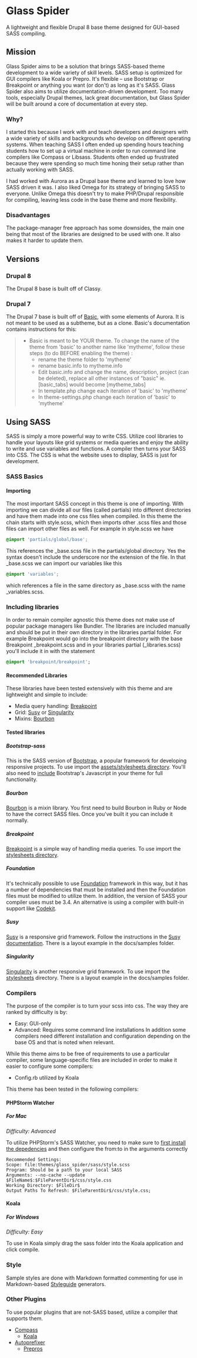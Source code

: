 # Glass Spider
A lightweight and flexible Drupal 8 base theme designed for GUI-based SASS compiling. 

## Mission
Glass Spider aims to be a solution that brings SASS-based theme development to a wide variety of skill levels. SASS setup is optimized for GUI compilers like Koala or Prepro. It's flexible – use Bootstrap or Breakpoint or anything you want (or don't) as long as it's SASS. Glass Spider also aims to utilize documentation-driven development. Too many tools, especially Drupal themes, lack great documentation, but Glass Spider will be built around a core of documentation at every step.

### Why?
I started this because I work with and teach developers and designers with a wide variety of skills and backgrounds who develop on different operating systems. When teaching SASS I often ended up spending hours teaching students how to set up a virtual machine in order to run command line compilers like Compass or Libsass. Students often ended up frustrated because they were spending so much time honing their setup rather than actually working with SASS.

I had worked with Aurora as a Drupal base theme and learned to love how SASS driven it was. I also liked Omega for its strategy of bringing SASS to everyone. Unlike Omega this doesn't try to make PHP/Drupal responsible for compiling, leaving less code in the base theme and more flexibility.

### Disadvantages
The package-manager free approach has some downsides, the main one being that most of the libraries are designed to be used with one. It also makes it harder to update them.

## Versions
### Drupal 8
The Drupal 8 base is built off of Classy.

### Drupal 7
The Drupal 7 base is built off of [Basic](https://www.drupal.org/project/basic), with some elements of Aurora. It is not meant to be used as a subtheme, but as a clone. Basic's documentation contains instructions for this:
> - Basic is meant to be YOUR theme. To change the name of the theme from 'basic' to another name like 'mytheme',
follow these steps (to do BEFORE enabling the theme) :
>    - rename the theme folder to 'mytheme'
>    - rename basic.info to mytheme.info
>    - Edit basic.info and change the name, description, project (can be deleted), replace all other instances of "basic" ie. [basic_tabs] would become [mytheme_tabs]
>    - In template.php change each iteration of 'basic' to 'mytheme'
>    - In theme-settings.php change each iteration of 'basic' to 'mytheme'


## Using SASS
SASS is simply a more powerful way to write CSS. Utilize cool libraries to handle your layouts like grid systems or media queries and enjoy the ability to write and use variables and functions. A compiler then turns your SASS into CSS. The CSS is what the website uses to display, SASS is just for development.

### SASS Basics
#### Importing
The most important SASS concept in this theme is one of importing. With importing we can divide all our files (called partials) into different directories and have them made into one css files when compiled. In this theme the chain starts with style.scss, which then imports other .scss files and those files can import other files as well. For example in style.scss we have
```scss
@import 'partials/global/base';
```
This references the _base.scss file in the partials/global directory. Yes the syntax doesn't include the underscore nor the extension of the file.
In that _base.scss we can import our variables like this
```scss
@import 'variables';
```
which references a file in the same directory as _base.scss with the name _variables.scss.

### Including libraries
In order to remain compiler agnostic this theme does not make use of popular package managers like Bundler. The libraries are included manually and should be put in their own directory in the libraries partial folder. For example Breakpoint would go into the breakpoint directory with the base Breakpoint _breakpoint.scss and in your libraries partial (_libraries.scss) you'll include it in with the statement
```sass
@import 'breakpoint/breakpoint';
```
#### Recommended Libraries
These libraries have been tested extensively with this theme and are lightweight and simple to include:
* Media query handling: [Breakpoint](http://breakpoint-sass.com/) 
* Grid: [Susy](http://susy.oddbird.net/) or [Singularity](https://github.com/at-import/Singularity)
* Mixins: [Bourbon](https://github.com/thoughtbot/bourbon)

#### Tested libraries
##### Bootstrap-sass
This is the SASS version of [Bootstrap](http://getbootstrap.com/), a popular framework for developing responsive projects. To use import the [assets/stylesheets directory](https://github.com/twbs/bootstrap-sass/tree/master/assets/stylesheets). You'll also need to [include](https://www.drupal.org/node/304255) Bootstrap's Javascript in your theme for full functionality. 

##### Bourbon
[Bourbon](https://github.com/thoughtbot/bourbon) is a mixin library. You first need to build Bourbon in Ruby or Node to have the correct SASS files. Once you've built it you can include it normally.

##### Breakpoint
[Breakpoint](http://breakpoint-sass.com/) is a simple way of handling media queries. To use import the [stylesheets directory](https://github.com/at-import/breakpoint/tree/2.x.x/stylesheets).

##### Foundation
It's technically possible to use [Foundation](http://foundation.zurb.com/) framework in this way, but it has a number of dependencies that must be installed and then the Foundation files must be modified to utilize them. In addition, the version of SASS your compiler uses must be 3.4. An alternative is using a compiler with built-in support like [Codekit](https://incident57.com/codekit/index.html).

##### Susy
[Susy](http://susy.oddbird.net/) is a responsive grid framework. Follow the instructions in the [Susy documentation](http://susydocs.oddbird.net/en/latest/install/#manual-start). 
There is a layout example in the docs/samples folder.

##### Singularity
[Singularity](https://github.com/at-import/Singularity) is another responsive grid framework. To use import the [stylesheets](https://github.com/at-import/Singularity/tree/1.x.x/stylesheets) directory. There is a layout example in the docs/samples folder.

### Compilers
The purpose of the compiler is to turn your scss into css. The way they are ranked by difficulty is by:
* Easy: GUI-only
* Advanced: Requires some command line installations
In addition some compilers need different installation and configuration depending on the base OS and that is noted when relevant. 

While this theme aims to be free of requirements to use a particular compiler, some language-specific files are included in order to make it easier to configure some compilers:
* Config.rb utilized by Koala

This theme has been tested in the following compilers:
#### PHPStorm Watcher

##### For Mac 
_Difficulty: Advanced_

To utilize PHPStorm's SASS Watcher, you need to make sure to [first install the depedencies](https://www.jetbrains.com/phpstorm/help/transpiling-sass-less-and-scss-to-css.html) and then configure the from:to in the arguments correctly
```
Recommended Settings:
Scope: file:themes/glass_spider/sass/style.scss
Program: Should be a path to your local SASS 
Arguments: --no-cache --update $FileName$:$FileParentDir$/css/style.css
Working Directory: $FileDir$
Output Paths To Refresh: $FileParentDir$/css/style.css;
```


#### Koala
##### For Windows
_Difficulty: Easy_

To use in Koala simply drag the sass folder into the Koala application and click compile.

### Style
Sample styles are done with Markdown formatted commenting for use in Markdown-based [Styleguide](https://github.com/davidhund/styleguide-generators) generators.


### Other Plugins
To use popular plugins that are not-SASS based, utilize a compiler that supports them.

* [Compass](http://compass-style.org/)
  * [Koala](http://koala-app.com/)
* [Autoprefixer](https://github.com/postcss/autoprefixer)
  * [Prepros](https://prepros.io/)
